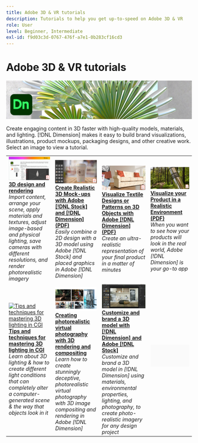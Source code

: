 ```yaml
---
title: Adobe 3D & VR tutorials
description: Tutorials to help you get up-to-speed on Adobe 3D & VR
role: User
level: Beginner, Intermediate
exl-id: f9d03c3d-0767-476f-a7e1-0b283cf16cd3
---
```

# Adobe 3D & VR tutorials

![Creative Cloud Hero Image](../assets/Dimenio.jpg)

Create engaging content in 3D faster with high-quality models, materials, and lighting. [!DNL Dimension] makes it easy to build brand visualizations, illustrations, product mockups, packaging designs, and other creative work. Select an image to view a tutorial.

<table>
<tr>
 <td>
   <a href="substance-3d-stager.md">
      <img alt="3D design and rendering" src="assets/Substance3DStager.png" />
   </a>
    <div>
   <a href="substance-3d-stager.md"><strong>3D design and rendering</strong></a>
    </div>
    <em>Import content, arrange your scene, apply materials and textures, adjust image-based and physical lighting, save cameras with different resolutions, and render photorealistic imagery</em>
    <br>
  </td>
  <td>
   <a href="assets/CreateRealistic3DMockupswithAdobeStockandDimension.pdf">
      <img alt="Create Realistic 3D Mock-ups with Adobe [!DNL Stock] and [!DNL Dimension]" src="assets/CreateRealistic3DMockupswithAdobeStockandDimension.jpg" />
   </a>
    <div>
   <a href="assets/CreateRealistic3DMockupswithAdobeStockandDimension.pdf"><strong>Create Realistic 3D Mock-ups with Adobe [!DNL Stock] and [!DNL Dimension] (PDF)</strong></a>
    </div>
    <em>Easily combine a 2D design with a 3D model using Adobe [!DNL Stock] and placed graphics in Adobe [!DNL Dimension]</em>
    <br>
  </td>
  <td>
   <a href="assets/VisualizeTextileDesignsorPatternson3DObjectswithAdobeDimension.pdf">
      <img alt="Visualize Textile Designs or Patterns on 3D Objects with Adobe [!DNL Dimension]" src="assets/VisualizeTextileDesignsorPatternson3DObjectswithAdobeDimension.jpg" />
   </a>
    <div>
   <a href="assets/VisualizeTextileDesignsorPatternson3DObjectswithAdobeDimension.pdf"><strong>Visualize Textile Designs or Patterns on 3D Objects with Adobe [!DNL Dimension] (PDF)</strong></a>
    </div>
    <em>Create an ultra-realistic representation of your final product in a matter of minutes</em>
    <br>
  </td>
  <td>
   <a href="../cce/assets/VisualizeyourProductinaRealisticEnvironment.pdf">
      <img alt="Visualize your Product in a Realistic Environment" src="assets/VisualizeyourProductinaRealisticEnvironment.jpg" />
   </a>
    <div>
   <a href="../cce/assets/VisualizeyourProductinaRealisticEnvironment.pdf"><strong>Visualize your Product in a Realistic Environment (PDF)</strong></a>
    </div>
    <em>When you want to see how your products will look in the real world, Adobe [!DNL Dimension] is your go-to app</em>
    <br>
  </td>
</tr>
<tr>
  <td>
   <a href="mastering3dlighting.md">
      <img alt="Tips and techniques for mastering 3D lighting in CGI" src="assets/Mastering3dlighting_1.gif" />
   </a>
    <div>
   <a href="mastering3dlighting.md"><strong>Tips and techniques for mastering 3D lighting in CGI</strong></a>
    </div>
    <em>Learn about 3D lighting & how to create different light conditions that can completely alter a computer-generated scene & the way that objects look in it</em>
    <br>
  </td>
  <td>
   <a href="photorealistic.md">
      <img alt="Creating photorealistic virtual photography with 3D rendering and compositing" src="assets/Photorealistic_TOC.png" />
   </a>
    <div>
   <a href="photorealistic.md"><strong>Creating photorealistic virtual photography with 3D rendering and compositing</strong></a>
    </div>
    <em>Learn how to create stunningly deceptive, photorealistic virtual photography with 3D image compositing and rendering in Adobe [!DNL Dimension]</em>
    <br>
  </td>
  <td>
   <a href="3ddimensionstock.md">
      <img alt="Customize and brand a 3D model with [!DNL Dimension] and Adobe [!DNL Stock]" src="assets/3ddimensionstock.jpg" />
   </a>
    <div>
   <a href="3ddimensionstock.md"><strong>Customize and brand a 3D model with [!DNL Dimension] and Adobe [!DNL Stock]</strong></a>
    </div>
    <em>Customize and brand a 3D model in [!DNL Dimension] using materials, environmental properties, lighting, and photography, to create photo-realistic imagery for any design project</em>
    <br>
  </td>
  <td>
    <img alt="Spacer" src="../assets/Gray_thumbnail.png" />
    <div>
    <br>
  </td>
</tr>
</table>